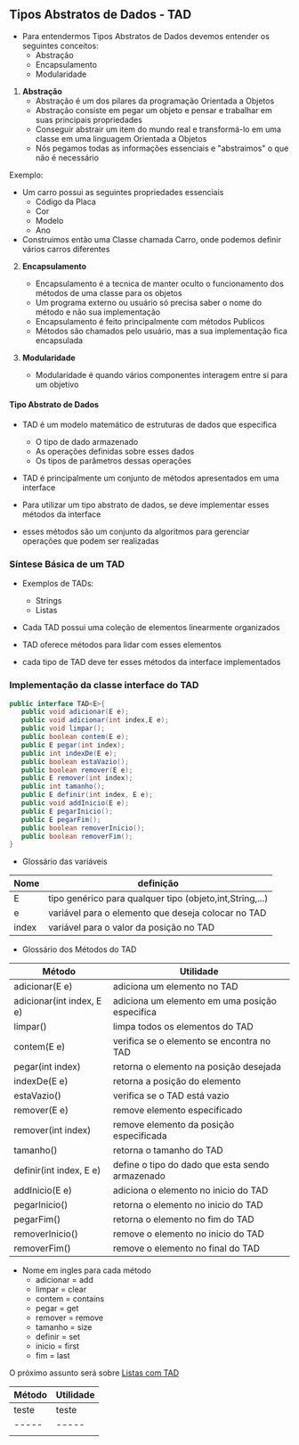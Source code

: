## Tipos Abstratos de Dados - TAD

* Para entendermos Tipos Abstratos de Dados devemos entender os seguintes conceitos:
    * Abstração
    * Encapsulamento
    * Modularidade

1. **Abstração**
    * Abstração é um dos pilares da programação Orientada a Objetos
    * Abstração consiste em pegar um objeto e pensar e trabalhar em suas principais propriedades
    * Conseguir abstrair um item do mundo real e transformá-lo em uma classe em uma linguagem Orientada a Objetos
    * Nós pegamos todas as informações essenciais e "abstraimos" o que não é necessário
 
Exemplo:
   * Um carro possui as seguintes propriedades essenciais
       * Código da Placa
       * Cor
       * Modelo
       * Ano 
   * Construimos então uma Classe chamada Carro, onde podemos definir vários carros diferentes

2. **Encapsulamento**
   * Encapsulamento é a tecnica de manter oculto o funcionamento dos métodos de uma classe para os objetos
   * Um programa externo ou usuário só precisa saber o nome do método e não sua implementação
   * Encapsulamento é feito principalmente com métodos Publicos
   * Métodos são chamados pelo usuário, mas a sua implementação fica encapsulada

3. **Modularidade** 
   * Modularidade é quando vários componentes interagem entre si para um objetivo

#### Tipo Abstrato de Dados

* TAD é um modelo matemático de estruturas de dados que especifica
     * O tipo de dado armazenado
     * As operações definidas sobre esses dados
     * Os tipos de parâmetros dessas operações

* TAD é principalmente um conjunto de métodos apresentados em uma interface
* Para utilizar um tipo abstrato de dados, se deve implementar esses métodos da interface
* esses métodos são um conjunto da algoritmos para gerenciar operações que podem ser realizadas

### Síntese Básica de um TAD

* Exemplos de TADs:
    * Strings
    * Listas

* Cada TAD possui uma coleção de elementos linearmente organizados
* TAD oferece métodos para lidar com esses elementos
* cada tipo de TAD deve ter esses métodos da interface implementados

### Implementação da classe interface do TAD

```java
public interface TAD<E>{
   public void adicionar(E e);
   public void adicionar(int index,E e);
   public void limpar();
   public boolean contem(E e);
   public E pegar(int index);
   public int indexDe(E e);
   public boolean estaVazio();
   public boolean remover(E e);
   public E remover(int index);
   public int tamanho();
   public E definir(int index, E e);
   public void addInicio(E e);
   public E pegarInicio();
   public E pegarFim();
   public boolean removerInicio();
   public boolean removerFim();
}
```
* Glossário das variáveis

Nome | definição
-----|---------
E | tipo genérico para qualquer tipo (objeto,int,String,...)
e | variável para o elemento que deseja colocar no TAD
index | variável para o valor da posição no TAD

* Glossário dos Métodos do TAD

Método | Utilidade
-------|----------
adicionar(E e) | adiciona um elemento no TAD
adicionar(int index, E e) | adiciona um elemento em uma posição especifica
limpar() | limpa todos os elementos do TAD
contem(E e) | verifica se o elemento se encontra no TAD
pegar(int index) | retorna o elemento na posição desejada
indexDe(E e) | retorna a posição do elemento
estaVazio() | verifica se o TAD está vazio
remover(E e) | remove elemento especificado
remover(int index) | remove elemento da posição especificada
tamanho() | retorna o tamanho do TAD
definir(int index, E e) | define o tipo do dado que esta sendo armazenado
addInicio(E e) | adiciona o elemento no inicio do TAD
pegarInicio() | retorna o elemento no inicio do TAD
pegarFim() | retorna o elemento no fim do TAD
removerInicio() | remove o elemento no inicio do TAD
removerFim() | remove o elemento no final do TAD

* Nome em ingles para cada método
    * adicionar = add
    * limpar = clear
    * contem = contains
    * pegar = get
    * remover = remove
    * tamanho = size
    * definir = set
    * inicio = first
    * fim = last

O próximo assunto será sobre [Listas com TAD]()

Método | Utilidade
-------|----------
| teste | teste |
| ----- | ----- |
|       |       |